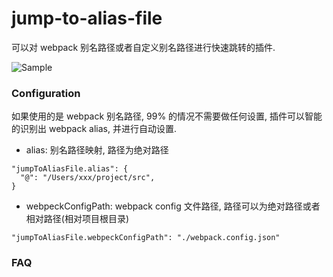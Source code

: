 # jump-to-alias-file

可以对 webpack 别名路径或者自定义别名路径进行快速跳转的插件.

![Sample](https://raw.githubusercontent.com/wanfu920/jumpToAliasFile/master/demo.gif)


### Configuration
如果使用的是 webpack 别名路径, 99% 的情况不需要做任何设置, 插件可以智能的识别出 webpack alias, 并进行自动设置.
- alias: 别名路径映射, 路径为绝对路径
```
"jumpToAliasFile.alias": {
  "@": "/Users/xxx/project/src",
}
```
- webpeckConfigPath: webpack config 文件路径, 路径可以为绝对路径或者相对路径(相对项目根目录)
```
"jumpToAliasFile.webpeckConfigPath": "./webpack.config.json"
```

### FAQ
